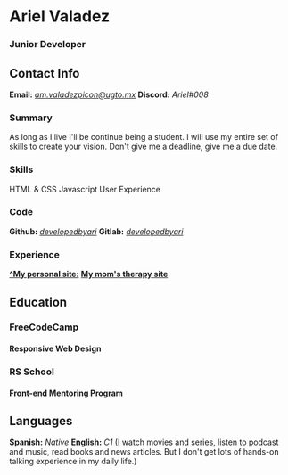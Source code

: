 # Ariel Valadez
### Junior Developer

## Contact Info
**Email:** *am.valadezpicon@ugto.mx*
**Discord:** *Ariel\#008*

### Summary
As long as I live I'll be continue being a student.
I will use my entire set of skills to create your vision.
Don't give me a deadline, give me a due date.

### Skills
HTML & CSS
Javascript
User Experience

### Code
**Github:** [*developedbyari*](https://github.com/developedbyari/)
**Gitlab:** [*developedbyari*](https://gitlab.com/developedbyari)

### Experience
[**^My personal site:**](https://amvp.me)
[**My mom's therapy site**](https://amate.coach)

## Education
### FreeCodeCamp
#### Responsive Web Design
### RS School
#### Front-end Mentoring Program

## Languages
**Spanish:** *Native*
**English:** *C1* (I watch movies and series, listen to podcast and music, read books and news articles. But I don't get lots of hands-on talking experience in my daily life.)